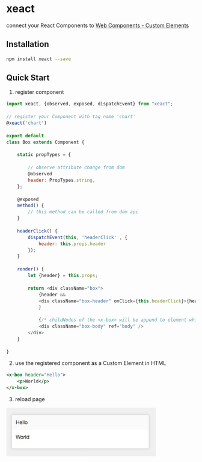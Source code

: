 # xeact

connect your React Components to [Web Components - Custom Elements](https://w3c.github.io/webcomponents/spec/custom/)


Installation
------------

```sh
npm install xeact --save
```

Quick Start
-----------

1. register component

```js
import xeact, {observed, exposed, dispatchEvent} from "xeact";

// register your Component with tag name 'chart'
@xeact('chart')

export default
class Box extends Component {

    static propTypes = {

        // observe attribute change from dom
        @observed
        header: PropTypes.string,
    };

    @exposed
    method() {
        // this method can be called from dom api
    }

    headerClick() {
        dispatchEvent(this, 'headerClick' , {
            header: this.props.header
        });
    }

    render() {
        let {header} = this.props;

        return <div className="box">
            {header &&
            <div className="box-header" onClick={this.headerClick}>{header}</div>
            }

            {/* childNodes of the <x-box> will be append to element which has a `body` ref attribute. */}
            <div className="box-body" ref="body" />
        </div>
    }

}
```

2. use the registered component as a Custom Element in HTML
```xml
<x-box header="Hello">
    <p>World</p>
</x-box>
```

3. reload page

![](https://raw.githubusercontent.com/pengzhanlee/xeact/master/docs/image/quickStart.png)
